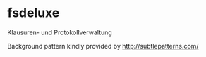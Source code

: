fsdeluxe
========

Klausuren- und Protokollverwaltung

Background pattern kindly provided by http://subtlepatterns.com/
